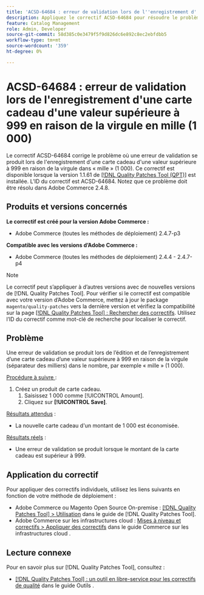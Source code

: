 ```yaml
---
title: 'ACSD-64684 : erreur de validation lors de l''enregistrement d''une carte cadeau d''une valeur supérieure à 999 en raison de la virgule en mille (1 000)'
description: Appliquez le correctif ACSD-64684 pour résoudre le problème Adobe Commerce où une erreur de validation se produit lors de l’enregistrement d’une carte cadeau d’une valeur supérieure à 999 en raison de la virgule « mille » (1 000).
feature: Catalog Management
role: Admin, Developer
source-git-commit: 58d385c0e3479f5f9d826dc6e892c8ec2ebfdbb5
workflow-type: tm+mt
source-wordcount: '359'
ht-degree: 0%

---
```



# ACSD-64684 : erreur de validation lors de l&#39;enregistrement d&#39;une carte cadeau d&#39;une valeur supérieure à 999 en raison de la virgule en mille (1 000)

Le correctif ACSD-64684 corrige le problème où une erreur de validation se produit lors de l&#39;enregistrement d&#39;une carte cadeau d&#39;une valeur supérieure à 999 en raison de la virgule dans « mille » (1 000). Ce correctif est disponible lorsque la version 1.1.61 de [[!DNL Quality Patches Tool (QPT)]](/help/tools/quality-patches-tool/quality-patches-tool-to-self-serve-quality-patches.md) est installée. L’ID du correctif est ACSD-64684. Notez que ce problème doit être résolu dans Adobe Commerce 2.4.8.

## Produits et versions concernés

**Le correctif est créé pour la version Adobe Commerce :**

* Adobe Commerce (toutes les méthodes de déploiement) 2.4.7-p3

**Compatible avec les versions d’Adobe Commerce :**

* Adobe Commerce (toutes les méthodes de déploiement) 2.4.4 - 2.4.7-p4

>[!NOTE]
>
>Le correctif peut s’appliquer à d’autres versions avec de nouvelles versions de [!DNL Quality Patches Tool]. Pour vérifier si le correctif est compatible avec votre version d’Adobe Commerce, mettez à jour le package `magento/quality-patches` vers la dernière version et vérifiez la compatibilité sur la page [[!DNL Quality Patches Tool] : Rechercher des correctifs](https://experienceleague.adobe.com/tools/commerce-quality-patches/index.html). Utilisez l’ID du correctif comme mot-clé de recherche pour localiser le correctif.

## Problème

Une erreur de validation se produit lors de l’édition et de l’enregistrement d’une carte cadeau d’une valeur supérieure à 999 en raison de la virgule (séparateur des milliers) dans le nombre, par exemple « mille » (1 000).

<u>Procédure à suivre </u> :

1. Créez un produit de carte cadeau.
   1. Saisissez 1 000 comme [!UICONTROL Amount].
   1. Cliquez sur **[!UICONTROL Save]**.

<u>Résultats attendus</u> :

* La nouvelle carte cadeau d&#39;un montant de 1 000 est économisée.

<u>Résultats réels</u> :

* Une erreur de validation se produit lorsque le montant de la carte cadeau est supérieur à 999.

## Application du correctif

Pour appliquer des correctifs individuels, utilisez les liens suivants en fonction de votre méthode de déploiement :

* Adobe Commerce ou Magento Open Source On-premise : [[!DNL Quality Patches Tool] > Utilisation](/help/tools/quality-patches-tool/usage.md) dans le guide de [!DNL Quality Patches Tool].
* Adobe Commerce sur les infrastructures cloud : [Mises à niveau et correctifs > Appliquer des correctifs](https://experienceleague.adobe.com/docs/commerce-cloud-service/user-guide/develop/upgrade/apply-patches.html) dans le guide Commerce sur les infrastructures cloud .

## Lecture connexe

Pour en savoir plus sur [!DNL Quality Patches Tool], consultez :

* [[!DNL Quality Patches Tool] : un outil en libre-service pour les correctifs de qualité](/help/tools/quality-patches-tool/quality-patches-tool-to-self-serve-quality-patches.md) dans le guide Outils .
